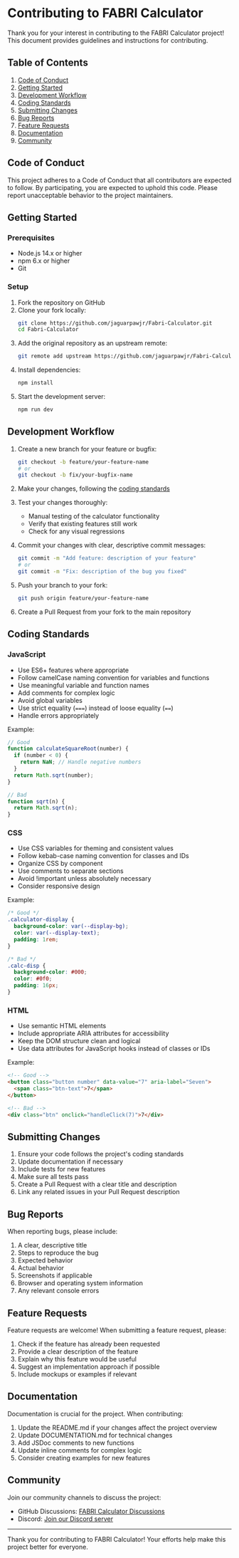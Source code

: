 # Contributing to FABRI Calculator

Thank you for your interest in contributing to the FABRI Calculator project! This document provides guidelines and instructions for contributing.

## Table of Contents

1. [Code of Conduct](#code-of-conduct)
2. [Getting Started](#getting-started)
3. [Development Workflow](#development-workflow)
4. [Coding Standards](#coding-standards)
5. [Submitting Changes](#submitting-changes)
6. [Bug Reports](#bug-reports)
7. [Feature Requests](#feature-requests)
8. [Documentation](#documentation)
9. [Community](#community)

## Code of Conduct

This project adheres to a Code of Conduct that all contributors are expected to follow. By participating, you are expected to uphold this code. Please report unacceptable behavior to the project maintainers.

## Getting Started

### Prerequisites

- Node.js 14.x or higher
- npm 6.x or higher
- Git

### Setup

1. Fork the repository on GitHub
2. Clone your fork locally:
   ```bash
   git clone https://github.com/jaguarpawjr/Fabri-Calculator.git
   cd Fabri-Calculator
   ```
3. Add the original repository as an upstream remote:
   ```bash
   git remote add upstream https://github.com/jaguarpawjr/Fabri-Calculator.git
   ```
4. Install dependencies:
   ```bash
   npm install
   ```
5. Start the development server:
   ```bash
   npm run dev
   ```

## Development Workflow

1. Create a new branch for your feature or bugfix:
   ```bash
   git checkout -b feature/your-feature-name
   # or
   git checkout -b fix/your-bugfix-name
   ```

2. Make your changes, following the [coding standards](#coding-standards)

3. Test your changes thoroughly:
   - Manual testing of the calculator functionality
   - Verify that existing features still work
   - Check for any visual regressions

4. Commit your changes with clear, descriptive commit messages:
   ```bash
   git commit -m "Add feature: description of your feature"
   # or
   git commit -m "Fix: description of the bug you fixed"
   ```

5. Push your branch to your fork:
   ```bash
   git push origin feature/your-feature-name
   ```

6. Create a Pull Request from your fork to the main repository

## Coding Standards

### JavaScript

- Use ES6+ features where appropriate
- Follow camelCase naming convention for variables and functions
- Use meaningful variable and function names
- Add comments for complex logic
- Avoid global variables
- Use strict equality (`===`) instead of loose equality (`==`)
- Handle errors appropriately

Example:
```javascript
// Good
function calculateSquareRoot(number) {
  if (number < 0) {
    return NaN; // Handle negative numbers
  }
  return Math.sqrt(number);
}

// Bad
function sqrt(n) {
  return Math.sqrt(n);
}
```

### CSS

- Use CSS variables for theming and consistent values
- Follow kebab-case naming convention for classes and IDs
- Organize CSS by component
- Use comments to separate sections
- Avoid !important unless absolutely necessary
- Consider responsive design

Example:
```css
/* Good */
.calculator-display {
  background-color: var(--display-bg);
  color: var(--display-text);
  padding: 1rem;
}

/* Bad */
.calc-disp {
  background-color: #000;
  color: #0f0;
  padding: 16px;
}
```

### HTML

- Use semantic HTML elements
- Include appropriate ARIA attributes for accessibility
- Keep the DOM structure clean and logical
- Use data attributes for JavaScript hooks instead of classes or IDs

Example:
```html
<!-- Good -->
<button class="button number" data-value="7" aria-label="Seven">
  <span class="btn-text">7</span>
</button>

<!-- Bad -->
<div class="btn" onclick="handleClick(7)">7</div>
```

## Submitting Changes

1. Ensure your code follows the project's coding standards
2. Update documentation if necessary
3. Include tests for new features
4. Make sure all tests pass
5. Create a Pull Request with a clear title and description
6. Link any related issues in your Pull Request description

## Bug Reports

When reporting bugs, please include:

1. A clear, descriptive title
2. Steps to reproduce the bug
3. Expected behavior
4. Actual behavior
5. Screenshots if applicable
6. Browser and operating system information
7. Any relevant console errors

## Feature Requests

Feature requests are welcome! When submitting a feature request, please:

1. Check if the feature has already been requested
2. Provide a clear description of the feature
3. Explain why this feature would be useful
4. Suggest an implementation approach if possible
5. Include mockups or examples if relevant

## Documentation

Documentation is crucial for the project. When contributing:

1. Update the README.md if your changes affect the project overview
2. Update DOCUMENTATION.md for technical changes
3. Add JSDoc comments to new functions
4. Update inline comments for complex logic
5. Consider creating examples for new features

## Community

Join our community channels to discuss the project:

- GitHub Discussions: [FABRI Calculator Discussions](https://github.com/jaguarpawjr/Fabri-Calculator/discussions)
- Discord: [Join our Discord server](#)

---

Thank you for contributing to FABRI Calculator! Your efforts help make this project better for everyone.